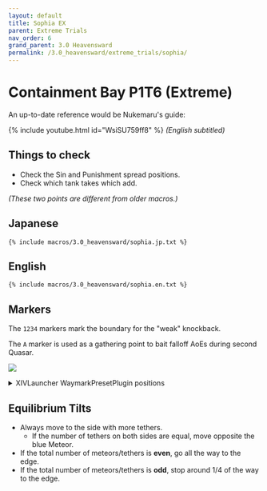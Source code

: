```yaml
---
layout: default
title: Sophia EX
parent: Extreme Trials
nav_order: 6
grand_parent: 3.0 Heavensward
permalink: /3.0_heavensward/extreme_trials/sophia/
---
```


# Containment Bay P1T6 (Extreme)

An up-to-date reference would be Nukemaru's guide:

{% include youtube.html id="WsiSU759ff8" %}
*(English subtitled)*

## Things to check

- Check the Sin and Punishment spread positions.
- Check which tank takes which add.

*(These two points are different from older macros.)*

## Japanese
```
{% include macros/3.0_heavensward/sophia.jp.txt %}
```

## English
```
{% include macros/3.0_heavensward/sophia.en.txt %}
```

## Markers

The `1234` markers mark the boundary for the "weak" knockback.

The `A` marker is used as a gathering point to bait falloff AoEs during second Quasar.

![]({{site.baseurl}}/images/3.0_heavensward/sophia/markers.jpg)
<details markdown=block>
<summary>XIVLauncher WaymarkPresetPlugin positions</summary>

```json
{
  "Name":"Sophia EX",
  "MapID":184,
  "A":{"X":18.4,"Y":0.0,"Z":-13.3,"ID":0,"Active":true},
  "B":{"X":0.0,"Y":0.0,"Z":0.0,"ID":1,"Active":false},
  "C":{"X":0.0,"Y":0.0,"Z":0.0,"ID":2,"Active":false},
  "D":{"X":0.0,"Y":0.0,"Z":0.0,"ID":3,"Active":false},
  "One":{"X":9.3,"Y":0.0,"Z":-9.3,"ID":4,"Active":true},
  "Two":{"X":9.3,"Y":0.0,"Z":9.3,"ID":5,"Active":true},
  "Three":{"X":-9.3,"Y":0.0,"Z":9.3,"ID":6,"Active":true},
  "Four":{"X":-9.3,"Y":0.0,"Z":-9.3,"ID":7,"Active":true}
}
```

</details>

## Equilibrium Tilts

- Always move to the side with more tethers.
    - If the number of tethers on both sides are equal, move opposite the blue Meteor.
- If the total number of meteors/tethers is **even**, go all the way to the edge.
- If the total number of meteors/tethers is **odd**, stop around 1/4 of the way to the edge.

<script data-goatcounter="https://tuufless.goatcounter.com/count"
        async src="//gc.zgo.at/count.js"></script>
